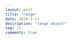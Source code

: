 ```yaml
---
layout: post
title: "range"
date: 2018-3-13
description: "range object"
tag: js
comments: true
---
```


